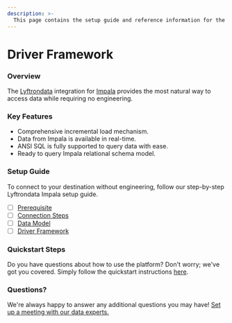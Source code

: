 ```yaml
---
description: >-
  This page contains the setup guide and reference information for the Impala source connector.
---
```


# Driver Framework

### Overview

The [Lyftrondata](https://www.lyftrondata.com/) integration for [Impala](None) provides the most natural way to access data while requiring no engineering.

### Key Features

* Comprehensive incremental load mechanism.
* Data from Impala is available in real-time.&#x20;
* ANSI SQL is fully supported to query data with ease.
* Ready to query Impala relational schema model.

### Setup Guide

To connect to your destination without engineering, follow our step-by-step Lyftrondata Impala setup guide.

* [ ] [Prerequisite](../prerequisite.md)
* [ ] [Connection Steps](../connection-steps.md)
* [ ] [Data Model](../data-model/erd.md)
* [ ] [Driver Framework](../driver-framework/)

### Quickstart Steps

Do you have questions about how to use the platform? Don't worry; we've got you covered. Simply follow the quickstart instructions [here](../driver-framework/README.md).

### Questions? <a href="#questions" id="questions"></a>

We're always happy to answer any additional questions you may have! [Set up a meeting with our data experts.](https://www.lyftrondata.com/book-a-meeting/)


